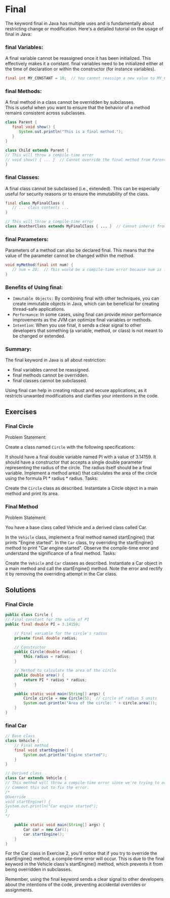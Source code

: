 # Final
The keyword final in Java has multiple uses and is fundamentally about restricting change or modification. Here's a detailed tutorial on the usage of final in Java:

### final Variables:
   A final variable cannot be reassigned once it has been initialized. This effectively makes it a constant.
   final variables need to be initialized either at the time of declaration or within the constructor (for instance variables).
```java
final int MY_CONSTANT = 10;  // You cannot reassign a new value to MY_CONSTANT
```
### final Methods:
A final method in a class cannot be overridden by subclasses.   
This is useful when you want to ensure that the behavior of a method remains consistent across subclasses.
```java
class Parent {
   final void show() {
      System.out.println("This is a final method.");
   }
}

class Child extends Parent {
// This will throw a compile-time error
// void show() { ... }  // Cannot override the final method from Parent
}
```
### final Classes:
A final class cannot be subclassed (i.e., extended). This can be especially useful for security reasons or to ensure the immutability of the class.
```java
final class MyFinalClass {
   // ... class contents ...
}

// This will throw a compile-time error
class AnotherClass extends MyFinalClass { ... }  // Cannot inherit from final MyFinalClass 
```
### final Parameters:
   Parameters of a method can also be declared final. This means that the value of the parameter cannot be changed within the method.
```java
void myMethod(final int num) {
   // num = 20;  // This would be a compile-time error because num is final
}
```
  
### Benefits of Using final:
- `Immutable Objects:` By combining final with other techniques, you can create immutable objects in Java, which can be beneficial for creating thread-safe applications.
- `Performance`: In some cases, using final can provide minor performance improvements as the JVM can optimize final variables or methods.
- `Intention`: When you use final, it sends a clear signal to other developers that something (a variable, method, or class) is not meant to be changed or extended.
  
### Summary:
The final keyword in Java is all about restriction:

- final variables cannot be reassigned.
- final methods cannot be overridden.
- final classes cannot be subclassed.

Using final can help in creating robust and secure applications, as it restricts unwanted modifications and clarifies your intentions in the code.

## Exercises

### Final Circle
Problem Statement:

Create a class named `Circle` with the following specifications:

It should have a final double variable named PI with a value of 3.14159.
It should have a constructor that accepts a single double parameter representing the radius of the circle. The radius itself should be a final variable.
Implement a method area() that calculates the area of the circle using the formula PI * radius * radius.
Tasks:

Create the `Circle` class as described.
Instantiate a Circle object in a main method and print its area.

### Final Method
Problem Statement:

You have a base class called Vehicle and a derived class called Car.

In the `Vehicle` class, implement a final method named startEngine() that prints "Engine started".
In the `Car` class, try overriding the startEngine() method to print "Car engine started".
Observe the compile-time error and understand the significance of a final method.
Tasks:

Create the `Vehicle` and `Car` classes as described.
Instantiate a Car object in a main method and call the startEngine() method.
Note the error and rectify it by removing the overriding attempt in the Car class.

## Solutions

### Final Circle
```java
public class Circle {
// Final constant for the value of PI
public final double PI = 3.14159;

    // Final variable for the circle's radius
    private final double radius;

    // Constructor
    public Circle(double radius) {
        this.radius = radius;
    }

    // Method to calculate the area of the circle
    public double area() {
        return PI * radius * radius;
    }

    public static void main(String[] args) {
        Circle circle = new Circle(5);  // circle of radius 5 units
        System.out.println("Area of the circle: " + circle.area());
    }
}
```
### final Car
```java
// Base class
class Vehicle {
    // Final method
    final void startEngine() {
        System.out.println("Engine started");
    }
}

// Derived class
class Car extends Vehicle {
// This method will throw a compile-time error since we're trying to override a final method.
// Comment this out to fix the error.
/*
@Override
void startEngine() {
System.out.println("Car engine started");
}
*/

    public static void main(String[] args) {
        Car car = new Car();
        car.startEngine();
    }
}
```
For the Car class in Exercise 2, you'll notice that if you try to override the startEngine() method, a compile-time error will occur. This is due to the final keyword in the Vehicle class's startEngine() method, which prevents it from being overridden in subclasses.

Remember, using the final keyword sends a clear signal to other developers about the intentions of the code, preventing accidental overrides or assignments.